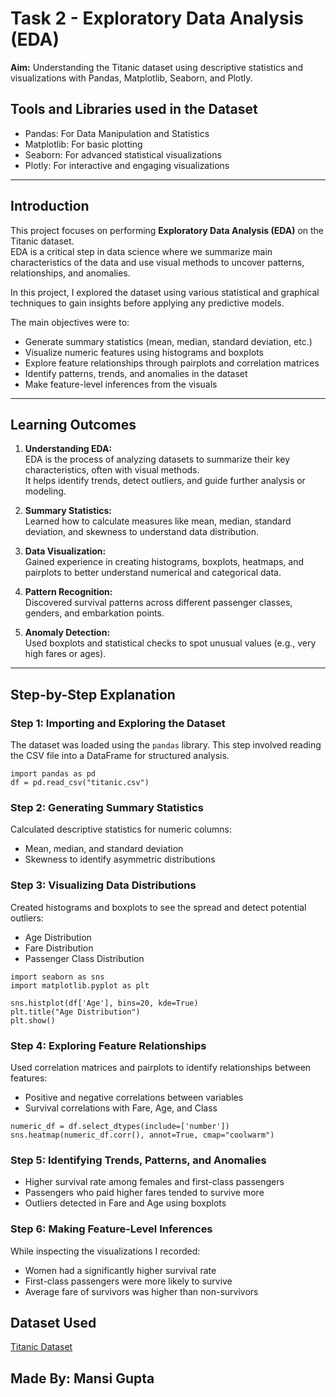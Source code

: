 # Task 2 - Exploratory Data Analysis (EDA)

**Aim:** Understanding the Titanic dataset using descriptive statistics and visualizations with Pandas, Matplotlib, Seaborn, and Plotly.


## Tools and Libraries used in the Dataset

- Pandas: For Data Manipulation and Statistics
- Matplotlib: For basic plotting
- Seaborn: For advanced statistical visualizations
- Plotly: For interactive and engaging visualizations


---

## Introduction

This project focuses on performing **Exploratory Data Analysis (EDA)** on the Titanic dataset.  
EDA is a critical step in data science where we summarize main characteristics of the data and use visual methods to uncover patterns, relationships, and anomalies.

In this project, I explored the dataset using various statistical and graphical techniques to gain insights before applying any predictive models.

The main objectives were to:

- Generate summary statistics (mean, median, standard deviation, etc.)
- Visualize numeric features using histograms and boxplots
- Explore feature relationships through pairplots and correlation matrices
- Identify patterns, trends, and anomalies in the dataset
- Make feature-level inferences from the visuals

---

## Learning Outcomes

1. **Understanding EDA:**  
   EDA is the process of analyzing datasets to summarize their key characteristics, often with visual methods.  
   It helps identify trends, detect outliers, and guide further analysis or modeling.

2. **Summary Statistics:**  
   Learned how to calculate measures like mean, median, standard deviation, and skewness to understand data distribution.

3. **Data Visualization:**  
   Gained experience in creating histograms, boxplots, heatmaps, and pairplots to better understand numerical and categorical data.

4. **Pattern Recognition:**  
   Discovered survival patterns across different passenger classes, genders, and embarkation points.

5. **Anomaly Detection:**  
   Used boxplots and statistical checks to spot unusual values (e.g., very high fares or ages).

---

## Step-by-Step Explanation

### Step 1: Importing and Exploring the Dataset
The dataset was loaded using the `pandas` library. This step involved reading the CSV file into a DataFrame for structured analysis.

```
import pandas as pd
df = pd.read_csv("titanic.csv")
```


### Step 2: Generating Summary Statistics
Calculated descriptive statistics for numeric columns:
- Mean, median, and standard deviation
- Skewness to identify asymmetric distributions


### Step 3: Visualizing Data Distributions
Created histograms and boxplots to see the spread and detect potential outliers:
- Age Distribution
- Fare Distribution
- Passenger Class Distribution

```
import seaborn as sns
import matplotlib.pyplot as plt

sns.histplot(df['Age'], bins=20, kde=True)
plt.title("Age Distribution")
plt.show()
```


### Step 4: Exploring Feature Relationships
Used correlation matrices and pairplots to identify relationships between features:
- Positive and negative correlations between variables
- Survival correlations with Fare, Age, and Class

```
numeric_df = df.select_dtypes(include=['number'])
sns.heatmap(numeric_df.corr(), annot=True, cmap="coolwarm")
```


### Step 5: Identifying Trends, Patterns, and Anomalies
- Higher survival rate among females and first-class passengers
- Passengers who paid higher fares tended to survive more
- Outliers detected in Fare and Age using boxplots


### Step 6: Making Feature-Level Inferences
While inspecting the visualizations I recorded:
- Women had a significantly higher survival rate
- First-class passengers were more likely to survive
- Average fare of survivors was higher than non-survivors


## Dataset Used
[Titanic Dataset](https://www.kaggle.com/datasets/yasserh/titanic-dataset)


## Made By: Mansi Gupta
